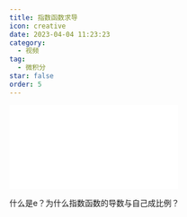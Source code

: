 ```yaml
---
title: 指数函数求导
icon: creative
date: 2023-04-04 11:23:23
category:
  - 视频
tag:
  - 微积分
star: false
order: 5
---
```



<div class="video-container">
  <iframe src="//player.bilibili.com/player.html?aid=697099918&bvid=BV1Sm4y1q7CD&cid=1082396607&page=1" scrolling="no" border="0" frameborder="no" framespacing="0" allowfullscreen="true"> </iframe>
</div>

什么是e？为什么指数函数的导数与自己成比例？
